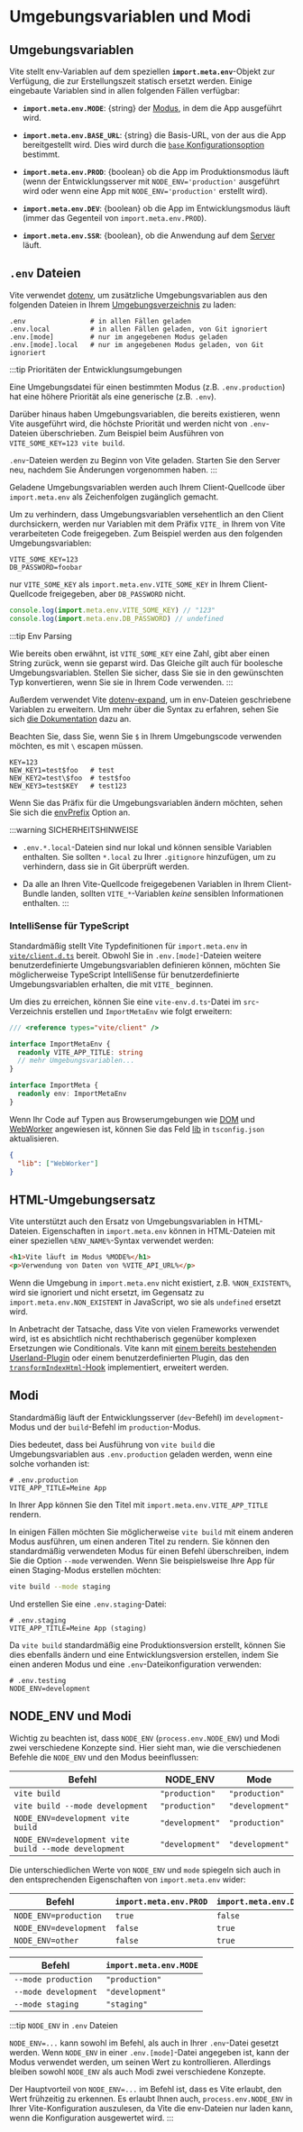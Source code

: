 # Umgebungsvariablen und Modi

## Umgebungsvariablen

Vite stellt env-Variablen auf dem speziellen **`import.meta.env`**-Objekt zur Verfügung, die zur Erstellungszeit statisch ersetzt werden. Einige eingebaute Variablen sind in allen folgenden Fällen verfügbar:

- **`import.meta.env.MODE`**: {string} der [Modus](#modi), in dem die App ausgeführt wird.

- **`import.meta.env.BASE_URL`**: {string} die Basis-URL, von der aus die App bereitgestellt wird. Dies wird durch die [`base` Konfigurationsoption](/config/shared-options.md#base) bestimmt.

- **`import.meta.env.PROD`**: {boolean} ob die App im Produktionsmodus läuft (wenn der Entwicklungsserver mit `NODE_ENV='production'` ausgeführt wird oder wenn eine App mit `NODE_ENV='production'` erstellt wird).

- **`import.meta.env.DEV`**: {boolean} ob die App im Entwicklungsmodus läuft (immer das Gegenteil von `import.meta.env.PROD`).

- **`import.meta.env.SSR`**: {boolean}, ob die Anwendung auf dem [Server](./ssr.md#conditional-logic) läuft.

## `.env` Dateien

Vite verwendet [dotenv](https://github.com/motdotla/dotenv), um zusätzliche Umgebungsvariablen aus den folgenden Dateien in Ihrem [Umgebungsverzeichnis](/config/shared-options.md#envdir) zu laden:

```
.env                # in allen Fällen geladen
.env.local          # in allen Fällen geladen, von Git ignoriert
.env.[mode]         # nur im angegebenen Modus geladen
.env.[mode].local   # nur im angegebenen Modus geladen, von Git ignoriert
```

:::tip Prioritäten der Entwicklungsumgebungen

Eine Umgebungsdatei für einen bestimmten Modus (z.B. `.env.production`) hat eine höhere Priorität als eine generische (z.B. `.env`).

Darüber hinaus haben Umgebungsvariablen, die bereits existieren, wenn Vite ausgeführt wird, die höchste Priorität und werden nicht von `.env`-Dateien überschrieben. Zum Beispiel beim Ausführen von `VITE_SOME_KEY=123 vite build`.

`.env`-Dateien werden zu Beginn von Vite geladen. Starten Sie den Server neu, nachdem Sie Änderungen vorgenommen haben.
:::

Geladene Umgebungsvariablen werden auch Ihrem Client-Quellcode über `import.meta.env` als Zeichenfolgen zugänglich gemacht.

Um zu verhindern, dass Umgebungsvariablen versehentlich an den Client durchsickern, werden nur Variablen mit dem Präfix `VITE_` in Ihrem von Vite verarbeiteten Code freigegeben. Zum Beispiel werden aus den folgenden Umgebungsvariablen:

```[.env]
VITE_SOME_KEY=123
DB_PASSWORD=foobar
```

nur `VITE_SOME_KEY` als `import.meta.env.VITE_SOME_KEY` in Ihrem Client-Quellcode freigegeben, aber `DB_PASSWORD` nicht.

```js
console.log(import.meta.env.VITE_SOME_KEY) // "123"
console.log(import.meta.env.DB_PASSWORD) // undefined
```

:::tip Env Parsing

Wie bereits oben erwähnt, ist `VITE_SOME_KEY` eine Zahl, gibt aber einen String zurück, wenn sie geparst wird. Das Gleiche gilt auch für boolesche Umgebungsvariablen. Stellen Sie sicher, dass Sie sie in den gewünschten Typ konvertieren, wenn Sie sie in Ihrem Code verwenden.
:::

Außerdem verwendet Vite [dotenv-expand](https://github.com/motdotla/dotenv-expand), um in env-Dateien geschriebene Variablen zu erweitern. Um mehr über die Syntax zu erfahren, sehen Sie sich [die Dokumentation](https://github.com/motdotla/dotenv-expand#what-rules-does-the-expansion-engine-follow) dazu an.

Beachten Sie, dass Sie, wenn Sie `$` in Ihrem Umgebungscode verwenden möchten, es mit `\` escapen müssen.

```[.env]
KEY=123
NEW_KEY1=test$foo   # test
NEW_KEY2=test\$foo  # test$foo
NEW_KEY3=test$KEY   # test123
```

Wenn Sie das Präfix für die Umgebungsvariablen ändern möchten, sehen Sie sich die [envPrefix](/config/shared-options.html#envprefix) Option an.

:::warning SICHERHEITSHINWEISE

- `.env.*.local`-Dateien sind nur lokal und können sensible Variablen enthalten. Sie sollten `*.local` zu Ihrer `.gitignore` hinzufügen, um zu verhindern, dass sie in Git überprüft werden.

- Da alle an Ihren Vite-Quellcode freigegebenen Variablen in Ihrem Client-Bundle landen, sollten `VITE_*`-Variablen _keine_ sensiblen Informationen enthalten.
  :::

### IntelliSense für TypeScript

Standardmäßig stellt Vite Typdefinitionen für `import.meta.env` in [`vite/client.d.ts`](https://github.com/vitejs/vite/blob/main/packages/vite/client.d.ts) bereit. Obwohl Sie in `.env.[mode]`-Dateien weitere benutzerdefinierte Umgebungsvariablen definieren können, möchten Sie möglicherweise TypeScript IntelliSense für benutzerdefinierte Umgebungsvariablen erhalten, die mit `VITE_` beginnen.

Um dies zu erreichen, können Sie eine `vite-env.d.ts`-Datei im `src`-Verzeichnis erstellen und `ImportMetaEnv` wie folgt erweitern:

```typescript [vite-env.d.ts]
/// <reference types="vite/client" />

interface ImportMetaEnv {
  readonly VITE_APP_TITLE: string
  // mehr Umgebungsvariablen...
}

interface ImportMeta {
  readonly env: ImportMetaEnv
}
```

Wenn Ihr Code auf Typen aus Browserumgebungen wie [DOM](https://github.com/microsoft/TypeScript/blob/main/src/lib/dom.generated.d.ts) und [WebWorker](https://github.com/microsoft/TypeScript/blob/main/src/lib/webworker.generated.d.ts) angewiesen ist, können Sie das Feld [lib](https://www.typescriptlang.org/tsconfig#lib) in `tsconfig.json` aktualisieren.

```json [tsconfig.json]
{
  "lib": ["WebWorker"]
}
```

## HTML-Umgebungsersatz

Vite unterstützt auch den Ersatz von Umgebungsvariablen in HTML-Dateien. Eigenschaften in `import.meta.env` können in HTML-Dateien mit einer speziellen `%ENV_NAME%`-Syntax verwendet werden:

```html
<h1>Vite läuft im Modus %MODE%</h1>
<p>Verwendung von Daten von %VITE_API_URL%</p>
```

Wenn die Umgebung in `import.meta.env` nicht existiert, z.B. `%NON_EXISTENT%`, wird sie ignoriert und nicht ersetzt, im Gegensatz zu `import.meta.env.NON_EXISTENT` in JavaScript, wo sie als `undefined` ersetzt wird.

In Anbetracht der Tatsache, dass Vite von vielen Frameworks verwendet wird, ist es absichtlich nicht rechthaberisch gegenüber komplexen Ersetzungen wie Conditionals. Vite kann mit [einem bereits bestehenden Userland-Plugin](https://github.com/vitejs/awesome-vite#transformers) oder einem benutzerdefinierten Plugin, das den [`transformIndexHtml`-Hook](./api-plugin#transformindexhtml) implementiert, erweitert werden.

## Modi

Standardmäßig läuft der Entwicklungsserver (`dev`-Befehl) im `development`-Modus und der `build`-Befehl im `production`-Modus.

Dies bedeutet, dass bei Ausführung von `vite build` die Umgebungsvariablen aus `.env.production` geladen werden, wenn eine solche vorhanden ist:

```
# .env.production
VITE_APP_TITLE=Meine App
```

In Ihrer App können Sie den Titel mit `import.meta.env.VITE_APP_TITLE` rendern.

In einigen Fällen möchten Sie möglicherweise `vite build` mit einem anderen Modus ausführen, um einen anderen Titel zu rendern. Sie können den standardmäßig verwendeten Modus für einen Befehl überschreiben, indem Sie die Option `--mode` verwenden. Wenn Sie beispielsweise Ihre App für einen Staging-Modus erstellen möchten:

```bash
vite build --mode staging
```

Und erstellen Sie eine `.env.staging`-Datei:

```
# .env.staging
VITE_APP_TITLE=Meine App (staging)
```

Da `vite build` standardmäßig eine Produktionsversion erstellt, können Sie dies ebenfalls ändern und eine Entwicklungsversion erstellen, indem Sie einen anderen Modus und eine `.env`-Dateikonfiguration verwenden:

```
# .env.testing
NODE_ENV=development
```

## NODE_ENV und Modi

Wichtig zu beachten ist, dass `NODE_ENV` (`process.env.NODE_ENV`) und Modi zwei verschiedene Konzepte sind. Hier sieht man, wie die verschiedenen Befehle die `NODE_ENV` und den Modus beeinflussen:

| Befehl                                               | NODE_ENV        | Mode            |
| ---------------------------------------------------- | --------------- | --------------- |
| `vite build`                                         | `"production"`  | `"production"`  |
| `vite build --mode development`                      | `"production"`  | `"development"` |
| `NODE_ENV=development vite build`                    | `"development"` | `"production"`  |
| `NODE_ENV=development vite build --mode development` | `"development"` | `"development"` |

Die unterschiedlichen Werte von `NODE_ENV` und `mode` spiegeln sich auch in den entsprechenden Eigenschaften von `import.meta.env` wider:

| Befehl                 | `import.meta.env.PROD` | `import.meta.env.DEV` |
| ---------------------- | ---------------------- | --------------------- |
| `NODE_ENV=production`  | `true`                 | `false`               |
| `NODE_ENV=development` | `false`                | `true`                |
| `NODE_ENV=other`       | `false`                | `true`                |

| Befehl               | `import.meta.env.MODE` |
| -------------------- | ---------------------- |
| `--mode production`  | `"production"`         |
| `--mode development` | `"development"`        |
| `--mode staging`     | `"staging"`            |

:::tip `NODE_ENV` in `.env` Dateien

`NODE_ENV=...` kann sowohl im Befehl, als auch in Ihrer `.env`-Datei gesetzt werden. Wenn `NODE_ENV` in einer `.env.[mode]`-Datei angegeben ist, kann der Modus verwendet werden, um seinen Wert zu kontrollieren. Allerdings bleiben sowohl `NODE_ENV` als auch Modi zwei verschiedene Konzepte.

Der Hauptvorteil von `NODE_ENV=...` im Befehl ist, dass es Vite erlaubt, den Wert frühzeitig zu erkennen. Es erlaubt Ihnen auch, `process.env.NODE_ENV` in Ihrer Vite-Konfiguration auszulesen, da Vite die env-Dateien nur laden kann, wenn die Konfiguration ausgewertet wird.
:::
